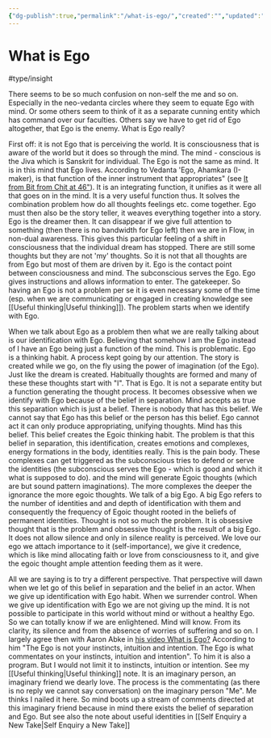 ```yaml
---
{"dg-publish":true,"permalink":"/what-is-ego/","created":"","updated":""}
---
```



<!-- Google tag (gtag.js) --> <script async src="https://www.googletagmanager.com/gtag/js?id=G-VTS8P5L3R1"></script> <script> window.dataLayer = window.dataLayer || []; function gtag(){dataLayer.push(arguments);} gtag('js', new Date()); gtag('config', 'G-VTS8P5L3R1'); </script>
# What is Ego

#type/insight 

There seems to be so much confusion on non-self the me and so on. Especially in the neo-vedanta circles where they seem to equate Ego with mind. Or some others seem to think of it as a separate cunning entity which has command over our faculties. Others say we have to get rid of Ego altogether, that Ego is the enemy. What is Ego really? 

First off: it is not Ego that is perceiving the world. It is consciousness that is aware of the world but it does so through the mind. The mind - conscious is the Jiva which is Sanskrit for individual. The Ego is not the same as mind. It is in this mind that Ego lives. According to Vedanta 'Ego, Ahamkara (I-maker), is that function of the inner instrument that appropriates" (see [It from Bit from Chit at 46"](https://youtu.be/rUfa450m_aQ)). It is an integrating function, it unifies as it were all that goes on in the mind. It is a very useful function thus. It solves the combination problem how do all thoughts feelings etc. come together. Ego must then also be the story teller, it weaves everything together into a story. Ego is the dreamer then. It can disappear if we give full attention to something (then there is no bandwidth for Ego left) then we are in Flow, in non-dual awareness. This gives this particular feeling of a shift in consciousness that the individual dream has stopped. There are still some thoughts but they are not 'my' thoughts. So it is not that all thoughts are from Ego but most of them are driven by it. Ego is the contact point between consciousness and mind. The subconscious serves the Ego. Ego gives instructions and allows information to enter. The gatekeeper.
So having an Ego is not a problem per se it is even necessary some of the time (esp. when we are communicating or engaged in creating knowledge see [[Useful thinking\|Useful thinking]]). The problem starts when we identify with Ego. 

When we talk about Ego as a problem then what we are really talking about is our identification with Ego. Believing that somehow I am the Ego instead of I have an Ego being just a function of the mind. This is problematic.
Ego is a thinking habit. A process kept going by our attention. The story is created while we go, on the fly using the power of imagination (of the Ego). Just like the dream is created. Habitually thoughts are formed and many of these these thoughts start with "I". That is Ego. It is not a separate entity but a function generating the thought process.  It becomes obsessive when we identify with Ego because of the belief in separation. Mind accepts as true this separation which is just a belief. There is nobody that has this belief. We cannot say that Ego has this belief or the person has this belief. Ego cannot act it can only produce appropriating, unifying thoughts. Mind has this belief. This belief creates the Egoic thinking habit. 
The problem is that this belief in separation, this identification, creates emotions and complexes, energy formations in the body, identities really. This is the pain body. These complexes can get triggered as the subconscious tries to defend or serve the identities (the subconscious serves the Ego - which is good and which it what is supposed to do). and the mind will generate  Egoic thoughts (which are but sound pattern imaginations). The more complexes the deeper the ignorance the more egoic thoughts. We talk of a big Ego. A big Ego refers to the number of identities and and depth of identification with them and consequently the frequency of Egoic thought rooted in the beliefs of permanent identities.
Thought is not so much the problem. It is obsessive thought that is the problem and obsessive thought is the result of a big Ego. It does not allow silence and only in silence reality is perceived.
We love our ego we attach importance to it (self-importance), we give it credence, which is like mind allocating faith or love  from consciousness to it, and give the egoic thought ample attention feeding them as it were.

All we are saying is to try a different perspective. That perspective will dawn when we let go of this belief in separation and the belief in an actor. When we give up identification with Ego habit. When we surrender control. 
When we give up identification with Ego we are not giving up the mind. It is not possible to participate in this world without mind or without a healthy Ego. So we can totally know if we are enlightened. Mind will know. From its clarity, its silence and from the absence of worries of suffering and so on. 
I largely agree then with Aaron Abke in [his video What is Ego?](https://youtu.be/M_C5Cua9VL8) According to him "The Ego is not your instincts, intuition and intention. The Ego is what commentates on your instincts, intuition and intention". To him it is also a program. But I would not limit it to instincts, intuition or intention. See my [[Useful thinking\|Useful thinking]] note.  It is an imaginary person, an imaginary friend we dearly love. The process is the commentating (as there is no reply we cannot say conversation) on the imaginary person "Me". Me thinks I nailed it here.
So mind boots up a stream of comments directed at this imaginary friend because in mind there exists the belief of separation and Ego. But see also the note about useful identities in [[Self Enquiry a New Take\|Self Enquiry a New Take]]
